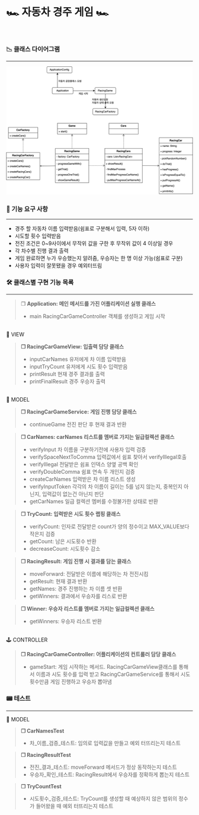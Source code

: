 # 🏎️ 자동차 경주 게임 🏎️  
<br/>

### 📉 클래스 다이어그램
***
![temp](image/racingcar.png)
<br/>
    
### 📄 기능 요구 사항
***
* 경주 할 자동차 이름 입력받음(쉼표로 구분해서 입력, 5자 이하)
* 시도할 횟수 입력받음
* 전진 조건은 0~9사이에서 무작위 값을 구한 후 무작위 값이 4 이상일 경우
* 각 차수별 진행 결과 출력
* 게임 완료하면 누가 우승했는지 알려줌, 우승자는 한 명 이상 가능(쉼표로 구분)
* 사용자 입력이 잘못됐을 경우 예외터뜨림

### 🛠️ 클래스별 구현 기능 목록  
***
>❐ **Application: 메인 메서드를 가진 어플리케이션 실행 클래스**  
>* main RacingCarGameController 객체를 생성하고 게임 시작

<br/>
🌅 VIEW<br/>

>**❐ RacingCarGameView: 입출력 담당 클래스**
>* inputCarNames 유저에게 차 이름 입력받음
>* inputTryCount 유저에게 시도 횟수 입력받음 
>* printResult 현재 경주 결과를 출력
>* printFinalResult 경주 우승자 출력<br/>

<br/>
📱 MODEL<br/>

>**❐ RacingCarGameService: 게임 진행 담당 클래스**
>* continueGame 전진 판단 후 현재 결과 반환<br/>

>**❐ CarNames: carNames 리스트를 멤버로 가지는 일급컬렉션 클래스**
>* verifyInput 차 이름을 구분하기전에 사용자 입력 검증
>* verifySpaceNextToComma 입력값에서 쉼표 찾아서 verifyIllegal호출
>* verifyIllegal 전달받은 쉼표 인덱스 양옆 공백 확인
>* verifyDoubleComma 쉼표 연속 두 개인지 검증
>* createCarNames 입력받은 차 이름 리스트 생성
>* verifyInputToken 각각의 차 이름이 길이는 5를 넘지 않는지, 중복인지 아닌지, 입력값이 없는건 아닌지 판단
>* getCarNames 일급 컬렉션 멤버를 수정불가한 상태로 반환<br/>

>**❐ TryCount: 입력받은 시도 횟수 랩핑 클래스**
>* verifyCount: 인자로 전달받은 count가 양의 정수이고 MAX_VALUE보다 작은지 검증
>* getCount: 남은 시도횟수 반환
>* decreaseCount: 시도횟수 감소<br/>

>**❐ RacingResult: 게임 진행 시 결과를 담는 클래스**
>* moveForward: 전달받은 이름에 해당하는 차 전진시킴
>* getResult: 현재 결과 반환
>* getNames: 경주 진행하는 차 이름 셋 반환
>* getWinners: 결과에서 우승자를 리스로 반환<br/>

>**❐ Winner: 우승자 리스트를 멤버로 가지는 일급컬렉션 클래스**
>* getWinners: 우승자 리스트 반환<br/>

<br/>
🕹️ CONTROLLER<br/>

>**❐ RacingCarGameController: 어플리케이션의 컨트롤러 담당 클래스** 
>* gameStart: 게임 시작하는 메서드. RacingCarGameView클래스를 통해서 이름과 시도 횟수를 입력 받고 RacingCarGameService를 통해서 시도횟수만큼 게임 진행하고 우승자 뽑아냄



### 📟 테스트
***
📱 MODEL<br/>

>**❐ CarNamesTest** 
>* 차_이름_검증_테스트: 임의로 입력값을 만들고 예외 터뜨리는지 테스트<br/>

>**❐ RacingResultTest**
>* 전진_결과_테스트: moveForward 메서드가 정상 동작하는지 테스트
>* 우승자_확인_테스트: RacingResult에서 우승자를 정확하게 뽑는지 테스트<br/>

>**❐ TryCountTest**
>* 시도횟수_검증_테스트: TryCount를 생성할 때 예상하지 않은 범위의 정수가 들어왔을 때 예외 터뜨리는지 테스트
